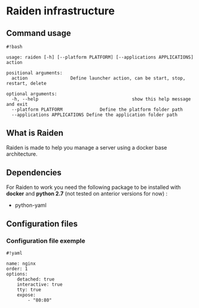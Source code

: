 # Raiden infrastructure #

## Command usage ##
```
#!bash

usage: raiden [-h] [--platform PLATFORM] [--applications APPLICATIONS] action

positional arguments:
  action                Define launcher action, can be start, stop, restart, delete

optional arguments:
  -h, --help                                   show this help message and exit
  --platform PLATFORM              Define the platform folder path
  --applications APPLICATIONS Define the application folder path
```

## What is Raiden ##
Raiden is made to help you manage a server using a docker base architecture.

## Dependencies ##
For Raiden to work you need the following package to be installed with **docker** and **python 2.7** (not tested on anterior versions for now) :

* python-yaml

## Configuration files ##

### Configuration file exemple ###


```
#!yaml

name: nginx
order: 1
options:
    detached: true
    interactive: true
    tty: true
    expose:
        - "80:80"
```